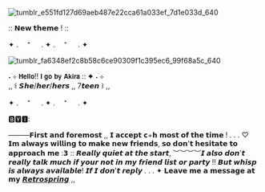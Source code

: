![tumblr_e551fd127d69aeb487e22cca61a033ef_7d1e033d_640](https://github.com/OceansBlessing/OceansBlessing/assets/173688831/fd82116c-109e-4871-b868-6413dab7ab34)

  ::      𝗡𝗲𝘄 𝘁𝗵𝗲𝗺𝗲 !    ::

✦ . 　⁺ 　 . ✦ . 　⁺ 　 . ✦

![tumblr_fa6348ef2c8b58c6ce90309f1c395ec6_99f68a5c_640](https://github.com/OceansBlessing/OceansBlessing/assets/173688831/bf2152cd-2b9c-4b8c-b612-883acd46d0ce)

˖ ࣪⊹ 𝗛𝗲𝗹𝗹𝗼!! 𝗜 𝗴𝗼 𝗯𝘆 𝗔𝗸𝗶𝗿𝗮 :: ✦ ˖ ࣪⊹  
   ,, ꒰ 𝙎𝙝𝙚/𝙝𝙚𝙧/𝙝𝙚𝙧𝙨 ,, 7𝙩𝙚𝙚𝙣 ꒱ ,,

✦ . 　⁺ 　 . ✦ . 　⁺ 　 . ✦

🅱🆈🅸:

———𝗙𝗶𝗿𝘀𝘁 𝗮𝗻𝗱 𝗳𝗼𝗿𝗲𝗺𝗼𝘀𝘁 ,, 𝗜 𝗮𝗰𝗰𝗲𝗽𝘁 𝗰+𝗵 𝗺𝗼𝘀𝘁 𝗼𝗳 𝘁𝗵𝗲 𝘁𝗶𝗺𝗲 ! . . . ♡ 𝗜𝗺 𝗮𝗹𝘄𝗮𝘆𝘀 𝘄𝗶𝗹𝗹𝗶𝗻𝗴 𝘁𝗼 𝗺𝗮𝗸𝗲 𝗻𝗲𝘄 𝗳𝗿𝗶𝗲𝗻𝗱𝘀, 𝘀𝗼 𝗱𝗼𝗻'𝘁 𝗵𝗲𝘀𝗶𝘁𝗮𝘁𝗲 𝘁𝗼 𝗮𝗽𝗽𝗿𝗼𝗮𝗰𝗵 𝗺𝗲 :𝟯 :: 𝙍𝙚𝙖𝙡𝙡𝙮 𝙦𝙪𝙞𝙚𝙩 𝙖𝙩 𝙩𝙝𝙚 𝙨𝙩𝙖𝙧𝙩, ︶︶︶︶𝙄 𝙖𝙡𝙨𝙤 𝙙𝙤𝙣'𝙩 𝙧𝙚𝙖𝙡𝙡𝙮 𝙩𝙖𝙡𝙠 𝙢𝙪𝙘𝙝 𝙞𝙛 𝙮𝙤𝙪𝙧 𝙣𝙤𝙩 𝙞𝙣 𝙢𝙮 𝙛𝙧𝙞𝙚𝙣𝙙 𝙡𝙞𝙨𝙩 𝙤𝙧 𝙥𝙖𝙧𝙩𝙮 !! 𝘽𝙪𝙩 𝙬𝙝𝙞𝙨𝙥 𝙞𝙨 𝙖𝙡𝙬𝙖𝙮𝙨 𝙖𝙫𝙖𝙞𝙡𝙖𝙗𝙡𝙚! 𝙄𝙛 𝙄 𝙙𝙤𝙣'𝙩 𝙧𝙚𝙥𝙡𝙮 . . . ✦  𝗟𝗲𝗮𝘃𝗲 𝗺𝗲 𝗮 𝗺𝗲𝘀𝘀𝗮𝗴𝗲 𝗮𝘁 𝗺𝘆 [𝙍𝙚𝙩𝙧𝙤𝙨𝙥𝙧𝙞𝙣𝙜](https://retrospring.net/@wintresr) ,, 





